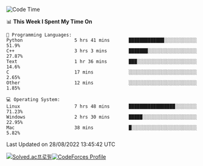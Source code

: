 
<!--START_SECTION:waka-->
![Code Time](http://img.shields.io/badge/Code%20Time-1%2C927%20hrs%2020%20mins-blue)

📊 **This Week I Spent My Time On** 

```text
💬 Programming Languages: 
Python                   5 hrs 41 mins       █████████████░░░░░░░░░░░░   51.9% 
C++                      3 hrs 3 mins        ███████░░░░░░░░░░░░░░░░░░   27.87% 
Text                     1 hr 36 mins        ███░░░░░░░░░░░░░░░░░░░░░░   14.6% 
C                        17 mins             ░░░░░░░░░░░░░░░░░░░░░░░░░   2.65% 
Other                    12 mins             ░░░░░░░░░░░░░░░░░░░░░░░░░   1.85%

💻 Operating System: 
Linux                    7 hrs 48 mins       █████████████████░░░░░░░░   71.23% 
Windows                  2 hrs 30 mins       █████░░░░░░░░░░░░░░░░░░░░   22.95% 
Mac                      38 mins             █░░░░░░░░░░░░░░░░░░░░░░░░   5.82%

```


 Last Updated on 28/08/2022 13:45:42 UTC
<!--END_SECTION:waka-->
[![Solved.ac프로필](http://mazassumnida.wtf/api/generate_badge?boj=hckim96)](https://solved.ac/hckim96)[![CodeForces Profile](https://cf.leed.at?id=hckim96)](https://codeforces.com/profile/hckim96)
